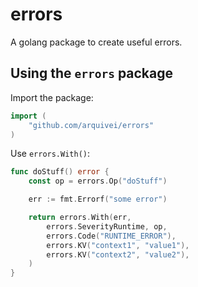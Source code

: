 # errors

A golang package to create useful errors.

## Using the `errors` package

Import the package:

``` go
import (
	"github.com/arquivei/errors"
)
```

Use `errors.With()`:

``` go
func doStuff() error {
	const op = errors.Op("doStuff")

	err := fmt.Errorf("some error")

	return errors.With(err,
		errors.SeverityRuntime, op,
		errors.Code("RUNTIME_ERROR"),
		errors.KV("context1", "value1"),
		errors.KV("context2", "value2"),
	)
}
```

